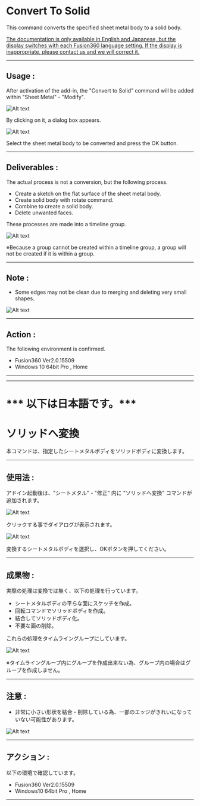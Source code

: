 # **Convert To Solid**

This command converts the specified sheet metal body to a solid body.

<u>The documentation is only available in English and Japanese, but the display switches with each Fusion360 language setting.
If the display is inappropriate, please contact us and we will correct it.</u>

---

## **Usage** :

After activation of the add-in, the "Convert to Solid" command will be added within "Sheet Metal" - "Modify".

![Alt text](./resources_readme/menu_eng.png)

By clicking on it, a dialog box appears.

![Alt text](./resources_readme/dialog_eng.png)

Select the sheet metal body to be converted and press the OK button.

---

## **Deliverables** :

The actual process is not a conversion, but the following process.
+ Create a sketch on the flat surface of the sheet metal body.
+ Create solid body with rotate command.
+ Combine to create a solid body.
+ Delete unwanted faces.

These processes are made into a timeline group.

![Alt text](./resources_readme/result.png)

※Because a group cannot be created within a timeline group, a group will not be created if it is within a group.

---

## **Note** :

+ Some edges may not be clean due to merging and deleting very small shapes.

![Alt text](./resources_readme/warning.png)

---

## **Action** :

The following environment is confirmed.

- Fusion360 Ver2.0.15509
- Windows 10 64bit Pro , Home

---
---

# *** 以下は日本語です。***

# **ソリッドへ変換**
本コマンドは、指定したシートメタルボディをソリッドボディに変換します。

---

## **使用法** :

アドイン起動後は、"シートメタル" - "修正"  内に "ソリッドへ変換" コマンドが追加されます。

![Alt text](./resources_readme/menu_jpn.png)

クリックする事でダイアログが表示されます。

![Alt text](./resources_readme/dialog_jpn.png)

変換するシートメタルボディを選択し、OKボタンを押してください。

---

## **成果物** :

実際の処理は変換では無く、以下の処理を行っています。
+ シートメタルボディの平らな面にスケッチを作成。
+ 回転コマンドでソリッドボディを作成。
+ 結合してソリッドボディ化。
+ 不要な面の削除。

これらの処理をタイムライングループにしています。

![Alt text](./resources_readme/result.png)

※タイムライングループ内にグループを作成出来ない為、グループ内の場合はグループを作成しません。

---

## **注意** :

+ 非常に小さい形状を結合・削除している為、一部のエッジがきれいになっていない可能性があります。

![Alt text](./resources_readme/warning.png)

---

## **アクション** :

以下の環境で確認しています。

- Fusion360 Ver2.0.15509
- Windows10 64bit Pro , Home

---